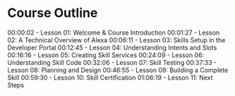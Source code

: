 # Course Outline
00:00:02 - Lesson 01: Welcome & Course Introduction
00:01:27 - Lesson 02: A Technical Overview of Alexa
00:06:11 - Lesson 03: Skills Setup in the Developer Portal
00:12:45 - Lesson 04: Understanding Intents and Slots
00:16:16 - Lesson 05: Creating Skill Services
00:24:09 - Lesson 06: Understanding Skill Code
00:32:06 - Lesson 07: Skill Testing
00:37:33 - Lesson 08: Planning and Design
00:46:55 - Lesson 09: Building a Complete Skill
00:59:30 - Lesson 10: Skill Certification
01:06:19 - Lesson 11: Next Steps
